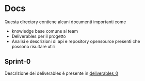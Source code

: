 # Docs

Questa directory contiene alcuni documenti importanti come
- knowledge base comune al team
- Deliverables per il progetto
- Analisi e descrizioni di api e repository opensource presenti che possono risultare utili

## Sprint-0

Descrizione dei deliverables è presente in [deliverables_0](deliverables_0.md)